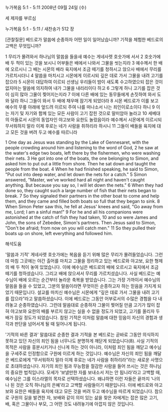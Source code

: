 누가복음 5:1 - 5:11 
2008년 09월 24일 (수)

세 제자를 부르심



누가복음 5:1 - 5:11 / 새찬송가 512 장


[관찰질문]
베드로가 말씀에 순종하자 어떤 일이 일어났습니까? 
기적을 체험한 베드로의 고백은 무엇입니까?

1 무리가 몰려와서 하나님의 말씀을 들을새 예수는 게네사렛 호숫가에 서서
2 호숫가에 배 두 척이 있는 것을 보시니 어부들은 배에서 나와서 그물을 씻는지라 
3 예수께서 한 배에 오르시니 그 배는 시몬의 배라 육지에서 조금 떼기를 청하시고 앉으사 배에서 무리를 가르치시더니 
4 말씀을 마치시고 시몬에게 이르시되 깊은 데로 가서 그물을 내려 고기를 잡으라 
5 시몬이 대답하여 이르되 선생님 우리들이 밤이 새도록 수고하였으되 잡은 것이 없지마는 말씀에 의지하여 내가 그물을 내리리이다 하고 
6 그렇게 하니 고기를 잡은 것이 심히 많아 그물이 찢어지는지라 
7 이에 다른 배에 있는 동무들에게 손짓하여 와서 도와 달라 하니 그들이 와서 두 배에 채우매 잠기게 되었더라 
8 시몬 베드로가 이를 보고 예수의 무릎 아래에 엎드려 이르되 주여 나를 떠나소서 나는 죄인이로소이다 하니 
9 이는 자기 및 자기와 함께 있는 모든 사람이 고기 잡힌 것으로 말미암아 놀라고 
10 세베대의 아들로서 시몬의 동업자인 야고보와 요한도 놀랐음이라 예수께서 시몬에게 이르시되 무서워하지 말라 이제 후로는 네가 사람을 취하리라 하시니 
11 그들이 배들을 육지에 대고 모든 것을 버려 두고 예수를 따르니라 

1 One day as Jesus was standing by the Lake of Gennesaret, with the people crowding around him and listening to the word of God, 
2 he saw at the water's edge two boats, left there by the fishermen, who were washing their nets. 
3 He got into one of the boats, the one belonging to Simon, and asked him to put out a little from shore. Then he sat down and taught the people from the boat. 
4 When he had finished speaking, he said to Simon, "Put out into deep water, and let down the nets for a catch." 
5 Simon answered, "Master, we've worked hard all night and haven't caught anything. But because you say so, I will let down the nets." 
6 When they had done so, they caught such a large number of fish that their nets began to break. 
7 So they signaled their partners in the other boat to come and help them, and they came and filled both boats so full that they began to sink. 
8 When Simon Peter saw this, he fell at Jesus' knees and said, "Go away from me, Lord; I am a sinful man!" 
9 For he and all his companions were astonished at the catch of fish they had taken, 
10 and so were James and John, the sons of Zebedee, Simon's partners. Then Jesus said to Simon, "Don't be afraid; from now on you will catch men." 
11 So they pulled their boats up on shore, left everything and followed him.

해석도움





'말씀과 기적'
 게네사렛 호숫가에는 복음을 듣기 위해 많은 무리가 몰려들었습니다. 그런데 마침 그곳에는 야간 출어를 마치고 그물을 정리하고 있는 베드로와 야고보, 요한 형제의 배 두 척이 놓여 있었습니다. 이에 예수님은 베드로의 배에 오르시고 육지에서 조금 떼기를 청하셨습니다. 그리고 배에 앉으셔서 무리를 가르치셨습니다. 사실 베드로는 예수님이 배에 오르는 순간부터 놀라운 축복을 받았습니다. 그는 가장 가까이서 예수님의 말씀을 들을 수 있었고, 그분의 말씀이라면 무엇이든 순종하고자 하는 믿음을 가지게 되었기 때문입니다. 설교를 마치신 예수님은 시몬에게 “깊은 데로 가서 그물을 내려 고기를 잡으라”라고 말씀하셨습니다. 이에 베드로는 그동안 어부로서의 수많은 경험을 다 내려놓고 순종하였습니다. 그런데 말씀대로 순종하자 그물이 찢어질 만큼 고기가 많이 잡혀 야고보와 요한의 배를 부르지 않고는 실을 수 없을 정도가 되었고, 고기를 올리자 두 배가 잠길 정도가 되었습니다. 참된 기적은 이처럼 말씀에 대한 믿음이 자신의 경험과 생각과 판단을 넘어서게 될 때 일어나게 됩니다.     

'기적의 바른 결과'
 말씀대로 순종한 결과 기적을 본 베드로는 곧바로 그동안 의식하지 못하고 있던 자신의 죄인 됨을 너무나도 분명하게 깨닫게 되었습니다(8). 사실 기적의 목적은 사람을 흥분시키거나 신나게 하는 것이 아니라, 이처럼 죄인 됨을 깨닫고 예수님을 구세주로 인정함으로 구원에 이르게 하는 것입니다. 예수님은 자신의 죄인 됨을 깨달은 베드로에게 “무서워하지 말라 이제 후로는 네가 사람을 취하리라”라는 새로운 사명으로 초대하셨습니다. 자기의 죄인 됨과 무능함을 절감한 사람을 들어 쓰시는 것은 하나님의 중요한 법칙입니다. 모세가 ‘보낼만한 자를 보내소서 저는 안 됩니라’라고 고백할 때, 예수님은 그를 이스라엘의 목자로 선택하셨습니다. 왜냐하면 이런 자들은 끝까지 ‘나의 나 된 것은 오직 하나님의 은혜’라고 고백할 사람들이기 때문입니다. 이에 베드로와 야고보와 요한은 배들을 육지에 대고 모든 것을 버려 두고 예수님을 따르게 되었습니다. 참으로 구원의 길을 발견한 자, 보배와 같이 의미 있는 삶을 찾은 자에게는 잡은 많은 고기, 배, 혹은 그물이나 부모, 그 어떤 것도 내려놓기에 아깝지 않은 것입니다.